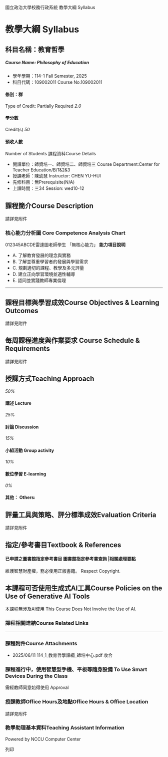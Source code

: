 國立政治大學校務行政系統 教學大綱 Syllabus
# 教學大綱 Syllabus
##  科目名稱：教育哲學 
#####  Course Name: Philosophy of Education
  * 學年學期：114-1 Fall Semester, 2025 
  * 科目代碼：109002011 Course No.109002011


#### 修別：群
Type of Credit: Partially Required 
_2.0_
#### 學分數
Credit(s)
_50_
#### 預收人數
Number of Students
課程資料Course Details
  * 開課單位：師資培一、師資培二、師資培三 Course Department:Center for Teacher Education/B/1&2&3 
  * 授課老師：陳幼慧 Instructor: CHEN YU-HUI 
  * 先修科目：無Prerequisite(N/A)
  * 上課時間：三34 Session: wed10-12


##  課程簡介Course Description
請詳見附件
###  核心能力分析圖 Core Competence Analysis Chart
012345ABCDE雷達圖老師學生
「無核心能力」 
**能力項目說明**
  * A. 了解教育發展的理念與實務
  * B. 了解並尊重學習者的發展與學習需求
  * C. 規劃適切的課程、教學及多元評量
  * D. 建立正向學習環境並適性輔導
  * E. 認同並實踐教師專業倫理


* * *
##  課程目標與學習成效Course Objectives & Learning Outcomes 
請詳見附件
##  每周課程進度與作業要求 Course Schedule & Requirements
請詳見附件
##  授課方式Teaching Approach
_50%_
####  講述 Lecture
_25%_
####  討論 Discussion
_15%_
####  小組活動 Group activity
_10%_
####  數位學習 E-learning
_0%_
####  其他： Others:
##  評量工具與策略、評分標準成效Evaluation Criteria
請詳見附件
##  指定/參考書目Textbook & References
####  已申請之圖書館指定參考書目  圖書館指定參考書查詢 |相關處理要點
維護智慧財產權，務必使用正版書籍。 Respect Copyright.
##  本課程可否使用生成式AI工具Course Policies on the Use of Generative AI Tools
本課程無涉及AI使用 This Course Does Not Involve the Use of AI.
###  課程相關連結Course Related Links
* * *
###  課程附件Course Attachments
  * 2025/06/11 114_1_教育哲學課綱_師培中心.pdf  收合 


###  課程進行中，使用智慧型手機、平板等隨身設備 To Use Smart Devices During the Class
需經教師同意始得使用  Approval
###  授課教師Office Hours及地點Office Hours & Office Location
請詳見附件
###  教學助理基本資料Teaching Assistant Information
Powered by NCCU Computer Center
  
列印
